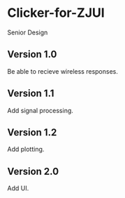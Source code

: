 # Clicker-for-ZJUI
Senior Design

## Version 1.0
Be able to recieve wireless responses.

## Version 1.1
Add signal processing.

## Version 1.2
Add plotting.

## Version 2.0
Add UI.
